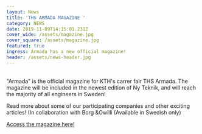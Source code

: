 ```yaml
---
layout: News
title: 'THS ARMADA MAGAZINE '
category: NEWS
date: 2019-11-09T14:15:01.231Z
cover_wide: /assets/magazine.jpg
cover_square: /assets/magazine.jpg
featured: true
ingress: Armada has a new official magazine!
header: /assets/news-header.jpg
---
```

<br/>
"Armada" is the official magazine for KTH's carrer fair THS Armada. The magazine will be included in the newest edition of Ny Teknik, and will reach the majority of all engineers in Sweden!

Read more about some of our participating companies and other exciting articles! (In collaboration with Borg &Owilli (Available in Swedish only)

[Access the magazine here!](https://armada.businesstories.se/tidningsarkiv/)

